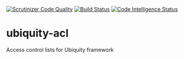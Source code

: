 [![Scrutinizer Code Quality](https://scrutinizer-ci.com/g/phpMv/ubiquity-acl/badges/quality-score.png?b=main)](https://scrutinizer-ci.com/g/phpMv/ubiquity-acl/?branch=main)
[![Build Status](https://scrutinizer-ci.com/g/phpMv/ubiquity-acl/badges/build.png?b=main)](https://scrutinizer-ci.com/g/phpMv/ubiquity-acl/build-status/main)
[![Code Intelligence Status](https://scrutinizer-ci.com/g/phpMv/ubiquity-acl/badges/code-intelligence.svg?b=main)](https://scrutinizer-ci.com/code-intelligence)
# ubiquity-acl
Access control lists for Ubiquity framework
